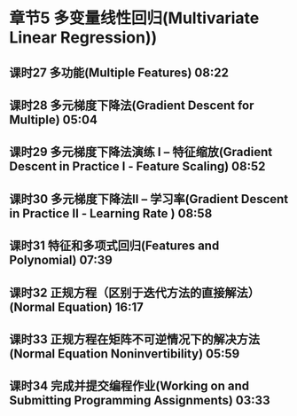 章节5 多变量线性回归(Multivariate Linear Regression))
===

## 课时27  多功能(Multiple Features)    08:22


## 课时28  多元梯度下降法(Gradient Descent for Multiple)    05:04


## 课时29  多元梯度下降法演练 I – 特征缩放(Gradient Descent in Practice Ⅰ - Feature Scaling)   08:52


## 课时30  多元梯度下降法II – 学习率(Gradient Descent in Practice Ⅱ - Learning Rate ) 08:58


## 课时31  特征和多项式回归(Features and Polynomial)  07:39


## 课时32  正规方程（区别于迭代方法的直接解法）(Normal Equation)  16:17


## 课时33  正规方程在矩阵不可逆情况下的解决方法(Normal Equation Noninvertibility)  05:59


## 课时34  完成并提交编程作业(Working on and Submitting Programming Assignments)    03:33


